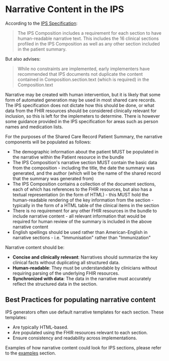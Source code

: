 # Narrative Content in the IPS

According to the [IPS Specification](https://build.fhir.org/ig/HL7/fhir-ips/Design-Conventions.html):

> The IPS Composition includes a requirement for each section to have human-readable narrative text. This includes the 16 clinical sections profiled in the IPS Composition as well as any other section included in the patient summary.

But also advises:

> While no constraints are implemented, early implementers have recommended that IPS documents not duplicate the content contained in Composition.section.text (which is required) in the Composition.text

Narrative may be created with human intervention, but it is likely that some form of automated generation may be used in most shared care records. The IPS specification does not dictate how this should be done, or what data from the FHIR resources should be considered clinically relevant for inclusion, so this is left for the implemeters to determine. There is however some guidance provided in the IPS specification for areas such as person names and medication lists.

For the purposes of the Shared Care Record Patient Summary, the narrative components will be populated as follows:

* The demographic information about the patient MUST be populated in the narrative within the Patient resource in the bundle
* The IPS Composition's narrative section MUST contain the basic data from the composition - including the title, the date the summary was generated, and the author (which will be the name of the shared record that the summary was generated from)
* The IPS Composition contains a collection of the document sections, each of which has references to the FHIR resources, but also has a textual representation (in the form of HTML) - this MUST hold the human-readable rendering of the key information from the section - typically in the form of a HTML table of the clinical items in the section
* There is no requirement for any other FHIR resources in the bundle to include narrative content - all relevant information that would be required for human review of the summary is included in the above narrative content
* English spellings should be used rather than American-English in narrative sections - i.e. "Immunisation" rather than "Immunization"

Narrative content should be:
*  **Concise and clinically relevant**: Narratives should summarize the key clinical facts without duplicating all structured data.
* **Human-readable**: They must be understandable by clinicians without requiring parsing of the underlying FHIR resources.
* **Synchronized with data**: The data in the narrative must accurately reflect the structured data in the section.

## Best Practices for populating narrative content

IPS generators often use default narrative templates for each section. These templates:

* Are typically HTML-based.
* Are populated using the FHIR resources relevant to each section.
* Ensure consistency and readability across implementations.

Examples of how narrative content could look for IPS sections, please refer to the [examples](11-Examples.md) section.
